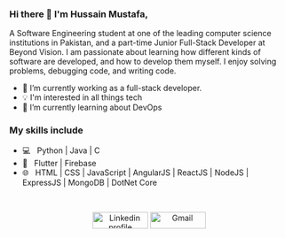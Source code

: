 ### Hi there 👋 I'm Hussain Mustafa,

A Software Engineering student at one of the leading computer science institutions in Pakistan, and a part-time Junior Full-Stack Developer at Beyond Vision. I am passionate about learning how different kinds of software are developed, and how to develop them myself. I enjoy solving problems, debugging code, and writing code. 


- 🔭 I’m currently working as a full-stack developer.
- :bulb: I'm interested in all things tech
- 🌱 I’m currently learning about DevOps

### My skills include
- 💻 &nbsp; Python | Java | C
- 📱  &nbsp; Flutter  | Firebase
- 🌐 &nbsp; HTML | CSS | JavaScript | AngularJS | ReactJS | NodeJS | ExpressJS | MongoDB | DotNet Core

   
<br>
<p align="center">
    <a href="https://www.linkedin.com/in/hussain-mustafa-software-engineer"><img alt="Linkedin profile" title="Linkedin" src="https://raw.githubusercontent.com/Thomas-George-T/Thomas-George-T/master/assets/linkedin.svg" width="100" height="30" /></a>
    <a href="mailto:hsn.mustafa21@gmail.com"><img alt="Gmail" src="https://raw.githubusercontent.com/Thomas-George-T/Thomas-George-T/master/assets/google-gmail.svg" title="Email" width="100" height="30" /></a>
</p>
